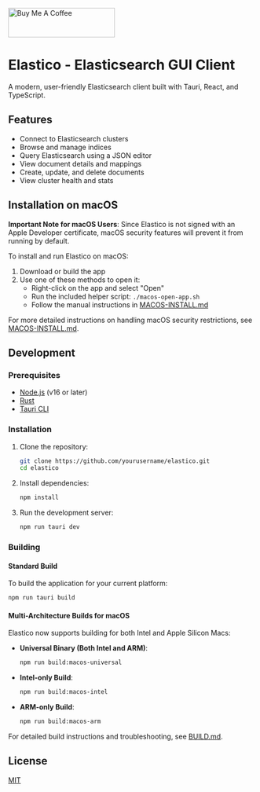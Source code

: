<a href="https://www.buymeacoffee.com/chethankumarsn" target="_blank"><img src="https://cdn.buymeacoffee.com/buttons/v2/default-yellow.png" alt="Buy Me A Coffee" style="height: 60px !important;width: 217px !important;" ></a>

# Elastico - Elasticsearch GUI Client

A modern, user-friendly Elasticsearch client built with Tauri, React, and TypeScript.

## Features

- Connect to Elasticsearch clusters
- Browse and manage indices
- Query Elasticsearch using a JSON editor
- View document details and mappings
- Create, update, and delete documents
- View cluster health and stats

## Installation on macOS

**Important Note for macOS Users**: Since Elastico is not signed with an Apple Developer certificate, macOS security features will prevent it from running by default.

To install and run Elastico on macOS:

1. Download or build the app
2. Use one of these methods to open it:
   - Right-click on the app and select "Open"
   - Run the included helper script: `./macos-open-app.sh`
   - Follow the manual instructions in [MACOS-INSTALL.md](./MACOS-INSTALL.md)

For more detailed instructions on handling macOS security restrictions, see [MACOS-INSTALL.md](./MACOS-INSTALL.md).

## Development

### Prerequisites

- [Node.js](https://nodejs.org/) (v16 or later)
- [Rust](https://www.rust-lang.org/tools/install)
- [Tauri CLI](https://tauri.app/v1/guides/getting-started/prerequisites/)

### Installation

1. Clone the repository:

   ```bash
   git clone https://github.com/yourusername/elastico.git
   cd elastico
   ```

2. Install dependencies:

   ```bash
   npm install
   ```

3. Run the development server:
   ```bash
   npm run tauri dev
   ```

### Building

#### Standard Build

To build the application for your current platform:

```bash
npm run tauri build
```

#### Multi-Architecture Builds for macOS

Elastico now supports building for both Intel and Apple Silicon Macs:

- **Universal Binary (Both Intel and ARM)**:

  ```bash
  npm run build:macos-universal
  ```

- **Intel-only Build**:

  ```bash
  npm run build:macos-intel
  ```

- **ARM-only Build**:
  ```bash
  npm run build:macos-arm
  ```

For detailed build instructions and troubleshooting, see [BUILD.md](./BUILD.md).

## License

[MIT](LICENSE)
